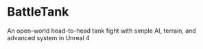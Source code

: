# BattleTank
An open-world head-to-head tank fight with simple AI, terrain, and advanced system in Unreal 4
